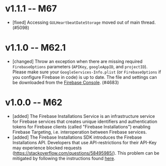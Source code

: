 # v1.1.1 -- M67

- [fixed] Accessing `GULHeartbeatDateStorage` moved out of main thread. (#5098)

# v1.1.0 -- M62.1

- [changed] Throw an exception when there are missing required `FirebaseOptions` parameters (`APIKey`, `googleAppID`, and `projectID`). Please make sure your `GoogleServices-Info.plist` (or `FirebaseOptions` if you configure Firebase in code) is up to date. The file and settings can be downloaded from the [Firebase Console](https://console.firebase.google.com/).  (#4683)

# v1.0.0 -- M62

- [added] The Firebase Installations Service is an infrastructure service for Firebase services that creates unique identifiers and authentication tokens for Firebase clients (called "Firebase Installations") enabling Firebase Targeting, i.e. interoperation between Firebase services.
- [added] The Firebase Installations SDK introduces the Firebase Installations API. Developers that use API-restrictions for their API-Key may experience blocked requests (https://stackoverflow.com/questions/58495985/). This problem can be mitigated by following the instructions found [here](API_KEY_RESTRICTIONS.md).
